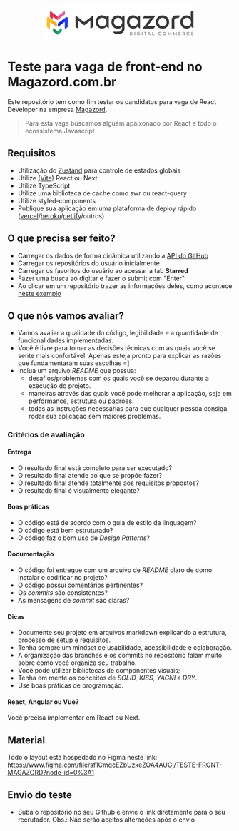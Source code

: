 <div align='center'>
 
![Magazord](image/logo-magazord.png)
 
 </div>

# Teste para vaga de front-end no Magazord.com.br
Este repositório tem como fim testar os candidatos para vaga de React Developer na empresa [Magazord](https://magazord.com.br).
> Para esta vaga buscamos alguém apaixonado por React e todo o ecossistema Javascript


## Requisitos
- Utilização do [Zustand](https://github.com/pmndrs/zustand) para controle de estados globais
- Utilize [(Vite)](https://vitejs.dev/guide/) React ou Next
- Utilize TypeScript
- Utilize uma biblioteca de cache como swr ou react-query
- Utilize styled-components
- Publique sua aplicação em uma plataforma de deploy rápido ([vercel](https://vercel.com/)/[heroku](https://www.heroku.com/)/[netlify](https://www.netlify.com/)/outros)

## O que precisa ser feito?
- Carregar os dados de forma dinâmica utilizando a [API do GitHub](https://developer.github.com/v3/)
- Carregar os repositórios do usuário inicialmente
- Carregar os favoritos do usuário ao acessar a tab **Starred**
- Fazer uma busca ao digitar e fazer o submit com "Enter"
- Ao clicar em um repositório trazer as informações deles, como acontece [neste exemplo](https://github-explorer.gabrielcordeiro.dev/repository/facebook/react)


## O que nós vamos avaliar?

- Vamos avaliar a qualidade do código, legibilidade e a quantidade de funcionalidades implementadas.
- Você é livre para tomar as decisões técnicas com as quais você se sente mais confortável. Apenas esteja pronto para explicar as razões que fundamentaram suas escolhas =]
- Inclua um arquivo *README* que possua:
  - desafios/problemas com os quais você se deparou durante a execução do projeto.
  - maneiras através das quais você pode melhorar a aplicação, seja em performance, estrutura ou padrões. 
  - todas as instruções necessárias para que qualquer pessoa consiga rodar sua aplicação sem maiores problemas.

  
### Critérios de avaliação 


#### Entrega
- O resultado final está completo para ser executado?
- O resultado final atende ao que se propõe fazer?
- O resultado final atende totalmente aos requisitos propostos?
- O resultado final é visualmente elegante?



#### Boas práticas
- O código está de acordo com o guia de estilo da linguagem?
- O código está bem estruturado?
- O código faz o bom uso de *Design Patterns*?


#### Documentação
- O código foi entregue com um arquivo de _README_ claro de como instalar e codificar no projeto?
- O código possui comentários pertinentes?
- Os _commits_ são consistentes?
- As mensagens de _commit_ são claras?
  
#### Dicas

- Documente seu projeto em arquivos markdown explicando a estrutura, processo de setup e requisitos.
- Tenha sempre um mindset de usabilidade, acessibilidade e colaboração.
- A organização das branches e os commits no repositório falam muito sobre como você organiza seu trabalho.
- Você pode utilizar bibliotecas de componentes visuais;
- Tenha em mente os conceitos de *SOLID, KISS, YAGNI e DRY*.
- Use boas práticas de programação.


#### React, Angular ou Vue?
Você precisa implementar em React ou Next.


## Material
Todo o layout está hospedado no Figma neste link: 
https://www.figma.com/file/sf1CmqcEZbUzkeZOA4AUGj/TESTE-FRONT-MAGAZORD?node-id=0%3A1

## Envio do teste
* Suba o repositório no seu Github e envie o link diretamente para o seu recrutador. Obs.: Não serão aceitos alterações após o envio

